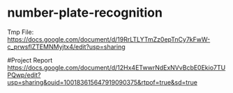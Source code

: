 # number-plate-recognition

Tmp File:
https://docs.google.com/document/d/19RrLTLYTmZz0epTnCy7kFwW-c_prwsflZTEMNMyjtx4/edit?usp=sharing

#Project Report
https://docs.google.com/document/d/12Hx4ETwwrNdExNVvBcbE0Ekio7TUPQwp/edit?usp=sharing&ouid=100183615647919090375&rtpof=true&sd=true
